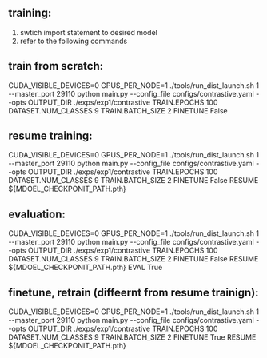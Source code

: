 ## training:
1. swtich import statement to desired model 
2. refer to the following commands

## train from scratch:

CUDA_VISIBLE_DEVICES=0 GPUS_PER_NODE=1 ./tools/run_dist_launch.sh 1 --master_port 29110 python main.py --config_file configs/contrastive.yaml --opts OUTPUT_DIR ./exps/exp1/contrastive TRAIN.EPOCHS 100 DATASET.NUM_CLASSES 9 TRAIN.BATCH_SIZE 2 FINETUNE False

## resume training:

CUDA_VISIBLE_DEVICES=0 GPUS_PER_NODE=1 ./tools/run_dist_launch.sh 1 --master_port 29110 python main.py --config_file configs/contrastive.yaml --opts OUTPUT_DIR ./exps/exp1/contrastive TRAIN.EPOCHS 100 DATASET.NUM_CLASSES 9 TRAIN.BATCH_SIZE 2 FINETUNE False RESUME ${MDOEL_CHECKPONIT_PATH.pth}

## evaluation:

CUDA_VISIBLE_DEVICES=0 GPUS_PER_NODE=1 ./tools/run_dist_launch.sh 1 --master_port 29110 python main.py --config_file configs/contrastive.yaml --opts OUTPUT_DIR ./exps/exp1/contrastive TRAIN.EPOCHS 100 DATASET.NUM_CLASSES 9 TRAIN.BATCH_SIZE 2 FINETUNE False RESUME ${MDOEL_CHECKPONIT_PATH.pth} EVAL True

## finetune, retrain (diffeernt from resume trainign):

CUDA_VISIBLE_DEVICES=0 GPUS_PER_NODE=1 ./tools/run_dist_launch.sh 1 --master_port 29110 python main.py --config_file configs/contrastive.yaml --opts OUTPUT_DIR ./exps/exp1/contrastive TRAIN.EPOCHS 100 DATASET.NUM_CLASSES 9 TRAIN.BATCH_SIZE 2 FINETUNE True RESUME ${MDOEL_CHECKPONIT_PATH.pth}
